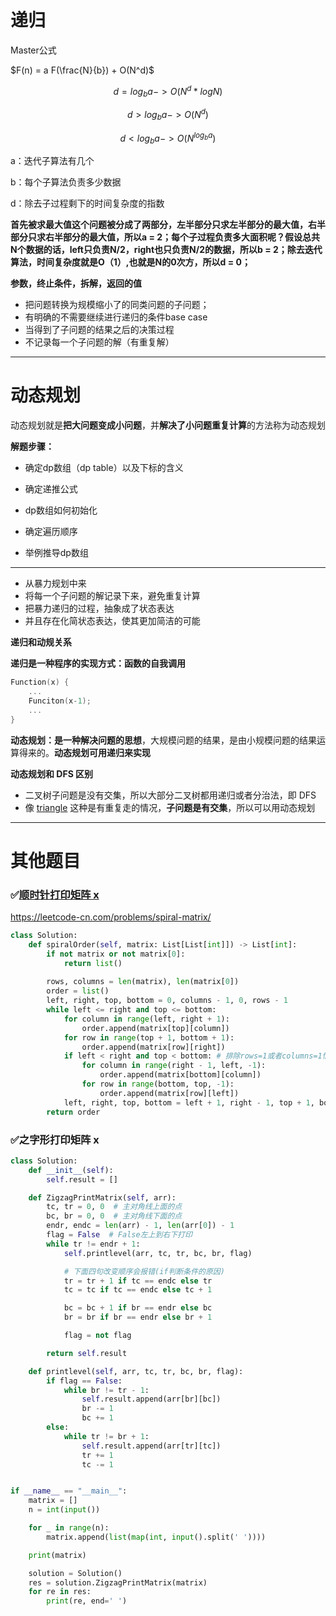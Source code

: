 

# 递归



Master公式

$F(n) = a F(\frac{N}{b}) + O(N^d)$


$$
d = log_ba -> O(N^d*logN)
$$

$$
d > log_ba -> O(N^d)
$$

$$
d < log_ba -> O(N^{log_ba})
$$

a：迭代子算法有几个

b：每个子算法负责多少数据

d：除去子过程剩下的时间复杂度的指数

**首先被求最大值这个问题被分成了两部分，左半部分只求左半部分的最大值，右半部分只求右半部分的最大值，所以a = 2；每个子过程负责多大面积呢？假设总共N个数据的话，left只负责N/2，right也只负责N/2的数据，所以b = 2；除去迭代算法，时间复杂度就是O（1）,也就是N的0次方，所以d = 0；**



**参数，终止条件，拆解，返回的值**



- 把问题转换为规模缩小了的同类问题的子问题；
- 有明确的不需要继续进行递归的条件base case
- 当得到了子问题的结果之后的决策过程
- 不记录每一个子问题的解（有重复解）



------



# 动态规划



动态规划就是**把大问题变成小问题**，并**解决了小问题重复计算**的方法称为动态规划



**解题步骤：**

- 确定dp数组（dp table）以及下标的含义

- 确定递推公式

- dp数组如何初始化

- 确定遍历顺序

- 举例推导dp数组

  

------



- 从暴力规划中来
- 将每一个子问题的解记录下来，避免重复计算
- 把暴力递归的过程，抽象成了状态表达
- 并且存在化简状态表达，使其更加简洁的可能



**递归和动规关系**

**递归是一种程序的实现方式：函数的自我调用**

```go
Function(x) {
	...
	Funciton(x-1);
	...
}
```

**动态规划：是一种解决问题的思想**，大规模问题的结果，是由小规模问题的结果运算得来的。**动态规划可用递归来实现**



**动态规划和 DFS 区别**

- 二叉树子问题是没有交集，所以大部分二叉树都用递归或者分治法，即 DFS
- 像 [triangle](https://leetcode-cn.com/problems/triangle/) 这种是有重复走的情况，**子问题是有交集**，所以可以用动态规划



------





# 其他题目



### ✅[顺时针打印矩阵 x](https://leetcode-cn.com/problems/shun-shi-zhen-da-yin-ju-zhen-lcof/)

https://leetcode-cn.com/problems/spiral-matrix/

```python
class Solution:
    def spiralOrder(self, matrix: List[List[int]]) -> List[int]:
        if not matrix or not matrix[0]:
            return list()
        
        rows, columns = len(matrix), len(matrix[0])
        order = list()
        left, right, top, bottom = 0, columns - 1, 0, rows - 1
        while left <= right and top <= bottom:
            for column in range(left, right + 1):
                order.append(matrix[top][column])
            for row in range(top + 1, bottom + 1):
                order.append(matrix[row][right])
            if left < right and top < bottom: # 排除rows=1或者columns=1情况，以及最后一行或者一列时候的输出
                for column in range(right - 1, left, -1):
                    order.append(matrix[bottom][column])
                for row in range(bottom, top, -1):
                    order.append(matrix[row][left])
            left, right, top, bottom = left + 1, right - 1, top + 1, bottom - 1
        return order
```



### ✅之字形打印矩阵 x

```python
class Solution:
    def __init__(self):
        self.result = []

    def ZigzagPrintMatrix(self, arr):
        tc, tr = 0, 0  # 主对角线上面的点
        bc, br = 0, 0  # 主对角线下面的点
        endr, endc = len(arr) - 1, len(arr[0]) - 1
        flag = False  # False左上到右下打印
        while tr != endr + 1:
            self.printlevel(arr, tc, tr, bc, br, flag)

            # 下面四句改变顺序会报错(if判断条件的原因)
            tr = tr + 1 if tc == endc else tr
            tc = tc if tc == endc else tc + 1

            bc = bc + 1 if br == endr else bc
            br = br if br == endr else br + 1

            flag = not flag

        return self.result

    def printlevel(self, arr, tc, tr, bc, br, flag):
        if flag == False:
            while br != tr - 1:
                self.result.append(arr[br][bc])
                br -= 1
                bc += 1
        else:
            while tr != br + 1:
                self.result.append(arr[tr][tc])
                tr += 1
                tc -= 1


if __name__ == "__main__":
    matrix = []
    n = int(input())

    for _ in range(n):
        matrix.append(list(map(int, input().split(' '))))

    print(matrix)

    solution = Solution()
    res = solution.ZigzagPrintMatrix(matrix)
    for re in res:
        print(re, end=' ')

```

